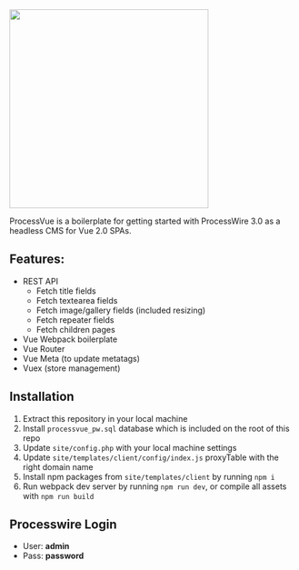<img width="350" src="https://raw.githubusercontent.com/microcipcip/processvue/master/site/templates/client/src/assets/logo.png">

ProcessVue is a boilerplate for getting started with ProcessWire 3.0 as a headless CMS for Vue 2.0 SPAs.

## Features:

- REST API
  - Fetch title fields
  - Fetch textearea fields 
  - Fetch image/gallery fields (included resizing)
  - Fetch repeater fields
  - Fetch children pages
- Vue Webpack boilerplate
- Vue Router
- Vue Meta (to update metatags)
- Vuex (store management)

## Installation

1. Extract this repository in your local machine
2. Install `processvue_pw.sql` database which is included on the root of this repo
3. Update `site/config.php` with your local machine settings
4. Update `site/templates/client/config/index.js` proxyTable with the right domain name
4. Install npm packages from `site/templates/client` by running `npm i` 
5. Run webpack dev server by running `npm run dev`, or compile all assets with `npm run build`

## Processwire Login

- User: **admin**
- Pass: **password**